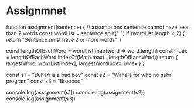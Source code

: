# Assignmnet

function assignment(sentence) {
//   assumptions sentence cannot have less than 2 words
  const wordList = sentence.split(" ")
  if (wordList.length < 2) {
    return "Sentence must have 2 or more words"
  }
  
  const lengthOfEachWord = wordList.map(word => word.length)
  const index = lengthOfEachWord.indexOf(Math.max(...lengthOfEachWord))
  return {
    largestWord: wordList[index],
    largestWordIndex: index }
}

const s1 = "Buhari is a bad boy"
const s2 = "Wahala for who no sabi program"
const s3 = "Brooooo"

console.log(assignment(s1))
console.log(assignment(s2))
console.log(assignment(s3))
